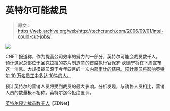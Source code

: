 # 英特尔可能裁员

> 原文：<https://web.archive.org/web/http://techcrunch.com/2006/09/01/intel-could-cut-jobs/>

![](img/a1eae7209efbb99f358f35654c05f5e4.png)

CNET 报道称，作为提高公司效率的努力的一部分，英特尔可能会裁员数千人。预计这家总部位于圣克拉拉的芯片制造商的首席执行官保罗·欧德宁将在下周宣布这一消息。大规模裁员源于今年四月的一次[内部审计的结果。预计裁员将影响英特尔 10 万名员工中多达 10%的人。](https://web.archive.org/web/20131120041124/http://news.zdnet.com/2100-9584_22-6065708.html?tag=nl)

预计英特尔的营销人员将受到裁员的最大影响。分析发现，与销售人员相比，营销人员的数量极不相称。英特尔迄今拒绝置评。

 [英特尔预计裁员数千人](https://web.archive.org/web/20131120041124/http://news.zdnet.com/2100-9595_22-6111478.html?tag=nl.e589)【ZDNet】